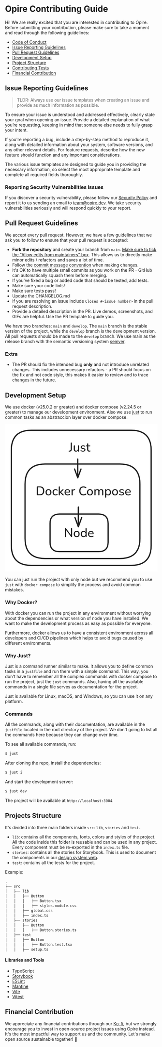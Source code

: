 # Opire Contributing Guide

Hi! We are really excited that you are interested in contributing to Opire. Before submitting your contribution, please make sure to take a moment and read through the following guidelines:

- [Code of Conduct](https://github.com/opire/.github/blob/main/CODE_OF_CONDUCT.md)
- [Issue Reporting Guidelines](#issue-reporting-guidelines)
- [Pull Request Guidelines](#pull-request-guidelines)
- [Development Setup](#development-setup)
- [Project Structure](#project-structure)
- [Contributing Tests](#contributing-tests)
- [Financial Contribution](#financial-contribution) 

## Issue Reporting Guidelines

> TLDR: Always use our issue templates when creating an issue and provide as much information as possible.

To ensure your issue is understood and addressed effectively, clearly state your goal when opening an issue. Provide a detailed explanation of what you’re requesting, keeping in mind that someone else needs to fully grasp your intent.

If you're reporting a bug, include a step-by-step method to reproduce it, along with detailed information about your system, software versions, and any other relevant details. For feature requests, describe how the new feature should function and any important considerations.

The various issue templates are designed to guide you in providing the necessary information, so select the most appropriate template and complete all required fields thoroughly.

### Reporting Security Vulnerabilities Issues

If you discover a security vulnerability, please follow our [Security Policy](https://github.com/opire/.github/blob/main/SECURITY.md) and report it to us sending an email to [team@opire.dev](mailto:team@opire.dev). We take security vulnerabilities seriously and will respond quickly to your report.

## Pull Request Guidelines

We accept every pull request. However, we have a few guidelines that we ask you to follow to ensure that your pull request is accepted:

- **Fork the repository** and create your branch from `main`. [Make sure to tick the "Allow edits from maintainers" box](https://docs.github.com/en/pull-requests/collaborating-with-pull-requests/working-with-forks/allowing-changes-to-a-pull-request-branch-created-from-a-fork). This allows us to directly make minor edits / refactors and saves a lot of time.
- Follow the [commit message convention](https://github.com/opire/.github/blob/main/commit_convetion.md) when making changes.
- It's OK to have multiple small commits as you work on the PR - GitHub can automatically squash them before merging.
- If you've fixed a bug or added code that should be tested, add tests.
- Make sure your code lints!
- Make sure tests pass!
- Update the CHANGELOG.md
- If you are resolving an issue include `Closes #<issue number>` in the pull request description.
- Provide a detailed description in the PR. Live demos, screenshots, and GIFs are helpful. Use the PR template to guide you.

We have two branches: `main` and `develop`. The `main` branch is the stable version of the project, while the `develop` branch is the development version. All pull requests should be made to the `develop` branch. We use main as the release branch with the semantic versioning system [semver](https://semver.org/).

### Extra

- The PR should fix the intended bug **only** and not introduce unrelated changes. This includes unnecessary refactors - a PR should focus on the fix and not code style, this makes it easier to review and to trace changes in the future.

## Development Setup

We use docker (v25.0.2 or greater) and docker compose (v2.24.5 or greater) to manage our development environment. Also we use [just](https://github.com/casey/just) to run common tasks as an abstraccion layer over docker compose.

![Just Diagram](https://github.com/opire/.github/blob/main/assets/just_diagram.png)

You can just run the project with only node but we recommend you to use `just` with `docker compose` to simplify the process and avoid common mistakes.

### Why Docker?

With docker you can run the project in any environment without worrying about the dependencies or what version of node you have installed. We want to make the development process as easy as possible for everyone.

Furthermore, docker allows us to have a consistent environment across all developers and CI/CD pipelines which helps to avoid bugs caused by different environments.

### Why Just?

Just is a command runner similar to make. It allows you to define common tasks in a `justfile` and run them with a simple command. This way, you don't have to remember all the complex commands with docker compose to run the project, just the `just` commands. Also, having all the available commands in a single file serves as documentation for the project.

Just is available for Linux, macOS, and Windows, so you can use it on any platform.

### Commands

All the commands, along with their documentation, are available in the `justfile` located in the root directory of the project. We don't going to list all the commands here because they can change over time.

To see all available commands, run:

```bash
$ just
```

After cloning the repo, install the dependencies:

```bash
$ just i
```

And start the development server:

```bash
$ just dev
```

The project will be available at `http://localhost:3004`.

## Projects Structure

It's divided into three main folders inside `src`: `lib`, `stories` and `test`.

- `lib`: contains all the components, fonts, colors and styles of the project. All the code inside this folder is reusable and can be used in any project. Every component must be re-exported in the `index.ts` file.
- `stories`: contains all the stories for Storybook. This is used to document the components in our [design system web](https://ds.opire.dev).
- `test`: contains all the tests for the project.

Example:

```
.
├── src
│   ├── lib
│   │   ├── Button
│   │   │   ├── Button.tsx
│   │   │   ├── styles.module.css
│   │   ├── global.css
│   │   ├── index.ts
│   ├── stories
│   │   ├── Button
│   │   │   ├── Button.stories.ts
│   ├── test
│   │   ├── Button
│   │   │   ├── Button.test.tsx
│   │   ├── setup.ts
```
#### Libraries and Tools

- [TypeScript](https://www.typescriptlang.org/)
- [Storybook](https://storybook.js.org/)
- [ESLint](https://eslint.org/)
- [Mantine](https://mantine.dev/)
- [Vite](https://vitejs.dev/)
- [Vitest](https://vitest.dev/)

## Financial Contribution

We appreciate any financial contributions through our [Ko-fi](https://ko-fi.com/opire), but we strongly encourage you to invest in open-source project issues using Opire instead. It's the most impactful way to support us and the community. Let's make open source sustainable together! 🤟 